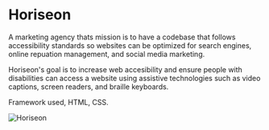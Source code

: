 # Horiseon

A marketing agency thats mission is to have a codebase that follows accessibility standards
so websites can be optimized for search engines, online repuation management, and social media marketing.

Horiseon's goal is to increase web accesibility and ensure people with disabilities can access a website using assistive technologies such as video captions, screen readers, and braille keyboards.

Framework used, HTML, CSS. 

![Horiseon](https://github.com/Neetk962/Horiseon/assets/131637944/f13fe43d-291a-449e-985e-30bf9cee2169)
